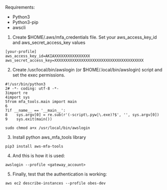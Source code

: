 Requirements:
* Python3
* Python3-pip
* awscli


1. Create $HOME/.aws/mfa_credentials file. Set your aws_access_key_id and aws_secret_access_key values
```
[your-profile]
aws_access_key_id=AKIAXXXXXXXXXXXXXXXX
aws_secret_access_key=XXXXXXXXXXXXXXXXXXXXXXXXXXXXXXXXXXXXXXXX
```
2. Create /usr/local/bin/awslogin (or $HOME/.local/bin/awslogin) script and set the exec permissions.
```
#!/usr/bin/python3
2# -*- coding: utf-8 -*-
3import re
4import sys
5from mfa_tools.main import main
6
7if __name__ == '__main__':
8    sys.argv[0] = re.sub(r'(-script\.pyw|\.exe)?$', '', sys.argv[0])
9    sys.exit(main())
```

```
sudo chmod a+x /usr/local/bin/awslogin
```

3. Install python aws_mfa_tools library
```
pip3 install aws-mfa-tools
```
4. And this is how it is used:
```
awslogin --profile <gateway_account>
```
5. Finally, test that the authentication is working:
```
aws ec2 describe-instances --profile obes-dev
```